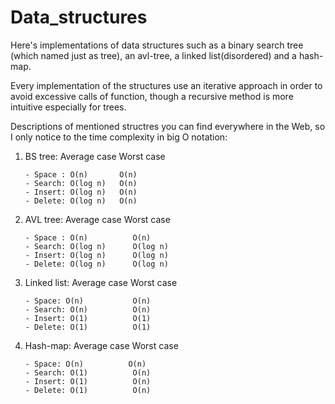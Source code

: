 # Data_structures
Here's implementations of data structures such as a binary search tree (which named just as tree), an avl-tree, a linked list(disordered) and a hash-map.

Every implementation of the structures use an iterative approach in order to avoid excessive calls of function, though a recursive method is more intuitive especially
for trees.

Descriptions of mentioned structres you can find everywhere in the Web, so I only notice to the time complexity in big O notation:
1. BS tree: Average case   Worst case
      
       - Space : O(n)       O(n) 
       - Search: O(log n)   O(n)
       - Insert: O(log n)   O(n)
       - Delete: O(log n)   O(n)

2.  AVL tree: Average case  Worst case
    
        - Space : O(n)          O(n)
        - Search: O(log n)      O(log n)
        - Insert: O(log n)      O(log n)
        - Delete: O(log n)      O(log n)
  
 3. Linked list: Average case  Worst case 
        
        - Space: O(n)           O(n)  
        - Search: O(n)          O(n)
        - Insert: O(1)          O(1)
        - Delete: O(1)          O(1)
 
 4. Hash-map: Average case Worst case
     
        - Space: O(n)          O(n)  
        - Search: O(1)          O(n)
        - Insert: O(1)          O(n)
        - Delete: O(1)          O(n)
